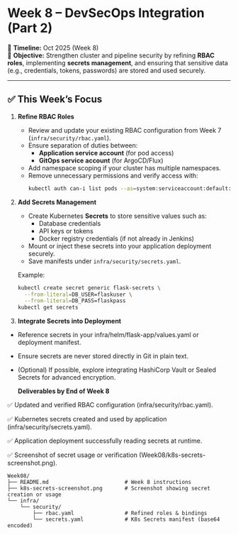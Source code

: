# Week 8 – DevSecOps Integration (Part 2)

📅 **Timeline:** Oct 2025 (Week 8)  
🎯 **Objective:** Strengthen cluster and pipeline security by refining **RBAC roles**, implementing **secrets management**, and ensuring that sensitive data (e.g., credentials, tokens, passwords) are stored and used securely.

---

## ✅ This Week’s Focus

1. **Refine RBAC Roles**
   - Review and update your existing RBAC configuration from Week 7 (`infra/security/rbac.yaml`).
   - Ensure separation of duties between:
     - **Application service account** (for pod access)
     - **GitOps service account** (for ArgoCD/Flux)
   - Add namespace scoping if your cluster has multiple namespaces.
   - Remove unnecessary permissions and verify access with:
     ```bash
     kubectl auth can-i list pods --as=system:serviceaccount:default:flask-app-sa
     ```

2. **Add Secrets Management**
   - Create Kubernetes **Secrets** to store sensitive values such as:
     - Database credentials
     - API keys or tokens
     - Docker registry credentials (if not already in Jenkins)
   - Mount or inject these secrets into your application deployment securely.
   - Save manifests under `infra/security/secrets.yaml`.

   Example:
   ```bash
   kubectl create secret generic flask-secrets \
     --from-literal=DB_USER=flaskuser \
     --from-literal=DB_PASS=flaskpass
   kubectl get secrets

3. **Integrate Secrets into Deployment**

- Reference secrets in your infra/helm/flask-app/values.yaml or deployment manifest.
- Ensure secrets are never stored directly in Git in plain text.
- (Optional) If possible, explore integrating HashiCorp Vault or Sealed Secrets for advanced encryption.

  **Deliverables by End of Week 8**

✅ Updated and verified RBAC configuration (infra/security/rbac.yaml).

✅ Kubernetes secrets created and used by application (infra/security/secrets.yaml).

✅ Application deployment successfully reading secrets at runtime.

✅ Screenshot of secret usage or verification (Week08/k8s-secrets-screenshot.png).

```text
Week08/
├── README.md                        # Week 8 instructions
├── k8s-secrets-screenshot.png       # Screenshot showing secret creation or usage
└── infra/
    └── security/
        ├── rbac.yaml                # Refined roles & bindings
        └── secrets.yaml             # K8s Secrets manifest (base64 encoded)

